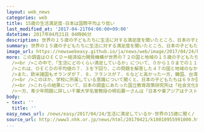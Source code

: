 ```yaml
---
layout: web_news
categories: web
title: 15歳の生活満足度-日本は国際平均より低い
last_modified_at: '2017-04-21T04:06:00+09:00'
datetime: 2017年04月21日 04時06分
description: 世界の１５歳の子どもたちに生活に対する満足度を聞いたところ、日本の子どもたちは参加国の平均より低いという国際調査の結果がまとまりました。専門家は「日本では今も学歴社会の考え方が強いため、若者の充足感の乏しさにつながってるのではないか」と分析しています。
summary: 世界の１５歳の子どもたちに生活に対する満足度を聞いたところ、日本の子どもたちは参加国の平均より低いという国際調査の結果がまとまりました。専門家は「日本では今も学歴社会の考え方が強いため、若者の充足感の乏しさにつながってるのではないか」と分析しています。
image_url: https://newswebeasy.github.io/ja/news/web/image/2017/04/24/k10010955991000.jpg
more: この調査はＯＥＣＤ＝経済協力開発機構が世界の７２の国と地域の１５歳の子どもたちに初めて実施し、日本の高校１年生、およそ６６００人を含む合わせて５４万人が参加しました。<br
  /><br />この中で、「生活にどのくらい満足しているか」について、０から１０までの１１段階で聞いたところ、日本の１５歳の平均値は６．８でした。<br /><br
  />これは、ＯＥＣＤの平均値の７．３を下回り、この問題を解答した４７の国と地域のなかで、４３番目でした。これに対し、平均値が高かったのは中南米の国々で、ドミニカ共和国が８．５、メキシコが８．３などとなっています。<br
  />また、欧米諸国もオランダが７．８、フランスが７．６などと高かった一方、韓国、台湾、香港などは日本より低い結果でした。<br /><br />また、「テストへの不安」について聞いたところ、日本は５６か国中、１５番目に高くなりました。この中で、日本の子どもたちの８１．８％が「学校で悪い成績をとるのではないかと心配になる」と回答し、ＯＥＣＤ平均の６５．７％を大きく上回りました。<br
  /><br />このほか、学校に所属している意識について聞くと、日本の子どもたちは６９か国中３４番目となっていて、１２年前と比べてその割合は低くなっていました。<br
  /><br />これらの結果について、日本の調査にあたった国立教育政策研究所は「社会文化的要因を考慮して結果を見る必要がある」としています。<br /><br
  />一方、青少年問題に詳しい千葉大学名誉教授の明石要一さんは「日本や東アジアはテストの結果で優劣が決まる学歴社会の考え方が今も強く、充足感の乏しさにつながってるのではないか。学校が再び、絆を作る場所になるよう学校行事などを含めて見直さなければならない」と分析しています。
body:
- text: ''
  title: ''
easy_news_url: /news/easy/2017/04/24/生活に満足しているか-世界の15歳に聞く/
source_url: http://www3.nhk.or.jp/news/html/20170421/k10010955991000.html
...
```

